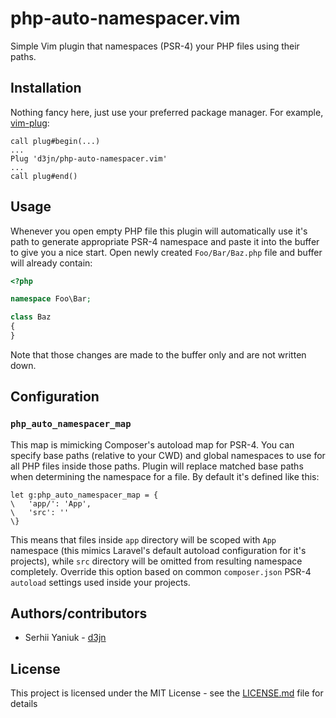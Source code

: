 # php-auto-namespacer.vim
Simple Vim plugin that namespaces (PSR-4) your PHP files using their paths.

## Installation
Nothing fancy here, just use your preferred package manager. For example, [vim-plug](https://github.com/junegunn/vim-plug):

```vim
call plug#begin(...)
...
Plug 'd3jn/php-auto-namespacer.vim'
...
call plug#end()
```

## Usage
Whenever you open empty PHP file this plugin will automatically use it's path to generate appropriate PSR-4 namespace and paste it into the buffer to give you a nice start. Open newly created `Foo/Bar/Baz.php` file and buffer will already contain:

```php
<?php

namespace Foo\Bar;

class Baz
{
}
```

Note that those changes are made to the buffer only and are not written down.

## Configuration
### `php_auto_namespacer_map`
This map is mimicking Composer's autoload map for PSR-4. You can specify base paths (relative to your CWD) and global namespaces to use for all PHP files inside those paths. Plugin will replace matched base paths when determining the namespace for a file. By default it's defined like this:

```vim
let g:php_auto_namespacer_map = {
\   'app/': 'App',
\   'src': ''
\}
```

This means that files inside `app` directory will be scoped with `App` namespace (this mimics Laravel's default autoload configuration for it's projects), while `src` directory will be omitted from resulting namespace completely. Override this option based on common `composer.json` PSR-4 `autoload` settings used inside your projects.

## Authors/contributors
* Serhii Yaniuk - [d3jn](https://twitter.com/iamdejn)

## License
This project is licensed under the MIT License - see the [LICENSE.md](LICENSE.md) file for details
